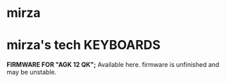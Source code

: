 # mirza


# mirza's tech KEYBOARDS
**FIRMWARE FOR "AGK 12 QK";**
Available here. firmware is unfinished and may be unstable.

